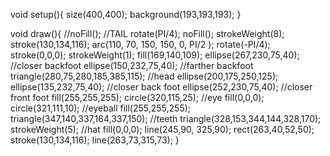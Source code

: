 void setup(){
  size(400,400);
  background(193,193,193);
}

void draw(){
    //noFill();
    //TAIL
  rotate(PI/4);
  noFill();
  strokeWeight(8);
  stroke(130,134,116);
  arc(110, 70, 150, 150, 0, PI/2 );
  rotate(-PI/4);
  stroke(0,0,0);
  strokeWeight(1);
  fill(169,140,109);
  ellipse(267,230,75,40); //closer backfoot
  ellipse(150,232,75,40); //farther backfoot
  triangle(280,75,280,185,385,115); //head
  ellipse(200,175,250,125);
  ellipse(135,232,75,40); //closer back foot
  ellipse(252,230,75,40); //closer front foot
  fill(255,255,255);
  circle(320,115,25); //eye
  fill(0,0,0);
  circle(321,111,10); //eyeball
  fill(255,255,255);
  triangle(347,140,337,164,337,150); //teeth
  triangle(328,153,344,144,328,170);
  strokeWeight(5); //hat
  fill(0,0,0);
  line(245,90, 325,90);
  rect(263,40,52,50);
  stroke(130,134,116);
  line(263,73,315,73);
}

